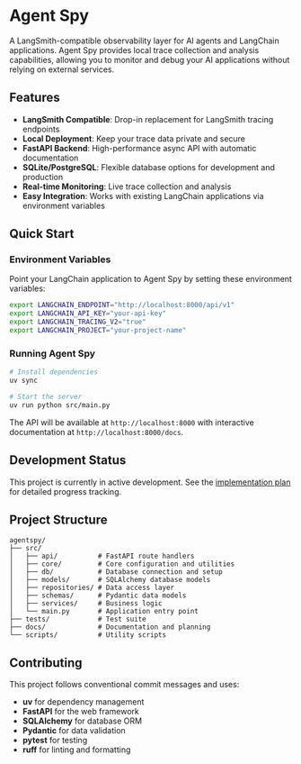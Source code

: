 # Agent Spy

A LangSmith-compatible observability layer for AI agents and LangChain applications. Agent Spy provides local trace collection and analysis capabilities, allowing you to monitor and debug your AI applications without relying on external services.

## Features

- **LangSmith Compatible**: Drop-in replacement for LangSmith tracing endpoints
- **Local Deployment**: Keep your trace data private and secure
- **FastAPI Backend**: High-performance async API with automatic documentation  
- **SQLite/PostgreSQL**: Flexible database options for development and production
- **Real-time Monitoring**: Live trace collection and analysis
- **Easy Integration**: Works with existing LangChain applications via environment variables

## Quick Start

### Environment Variables

Point your LangChain application to Agent Spy by setting these environment variables:

```bash
export LANGCHAIN_ENDPOINT="http://localhost:8000/api/v1"
export LANGCHAIN_API_KEY="your-api-key"
export LANGCHAIN_TRACING_V2="true"
export LANGCHAIN_PROJECT="your-project-name"
```

### Running Agent Spy

```bash
# Install dependencies
uv sync

# Start the server
uv run python src/main.py
```

The API will be available at `http://localhost:8000` with interactive documentation at `http://localhost:8000/docs`.

## Development Status

This project is currently in active development. See the [implementation plan](docs/plans/langsmith-compatible-observability-layer.md) for detailed progress tracking.

## Project Structure

```
agentspy/
├── src/
│   ├── api/          # FastAPI route handlers
│   ├── core/         # Core configuration and utilities
│   ├── db/           # Database connection and setup
│   ├── models/       # SQLAlchemy database models
│   ├── repositories/ # Data access layer
│   ├── schemas/      # Pydantic data models
│   ├── services/     # Business logic
│   └── main.py       # Application entry point
├── tests/            # Test suite
├── docs/             # Documentation and planning
└── scripts/          # Utility scripts
```

## Contributing

This project follows conventional commit messages and uses:
- **uv** for dependency management
- **FastAPI** for the web framework
- **SQLAlchemy** for database ORM
- **Pydantic** for data validation
- **pytest** for testing
- **ruff** for linting and formatting
